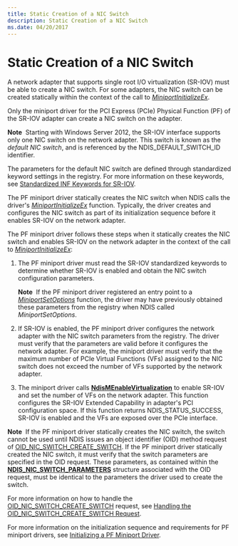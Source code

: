 ```yaml
---
title: Static Creation of a NIC Switch
description: Static Creation of a NIC Switch
ms.date: 04/20/2017
---
```


# Static Creation of a NIC Switch


A network adapter that supports single root I/O virtualization (SR-IOV) must be able to create a NIC switch. For some adapters, the NIC switch can be created statically within the context of the call to [*MiniportInitializeEx*](/windows-hardware/drivers/ddi/ndis/nc-ndis-miniport_initialize).

Only the miniport driver for the PCI Express (PCIe) Physical Function (PF) of the SR-IOV adapter can create a NIC switch on the adapter.

**Note**  Starting with Windows Server 2012, the SR-IOV interface supports only one NIC switch on the network adapter. This switch is known as the *default NIC switch*, and is referenced by the NDIS\_DEFAULT\_SWITCH\_ID identifier.

 

The parameters for the default NIC switch are defined through standardized keyword settings in the registry. For more information on these keywords, see [Standardized INF Keywords for SR-IOV](standardized-inf-keywords-for-sr-iov.md).

The PF miniport driver statically creates the NIC switch when NDIS calls the driver's [*MiniportInitializeEx*](/windows-hardware/drivers/ddi/ndis/nc-ndis-miniport_initialize) function. Typically, the driver creates and configures the NIC switch as part of its initialization sequence before it enables SR-IOV on the network adapter.

The PF miniport driver follows these steps when it statically creates the NIC switch and enables SR-IOV on the network adapter in the context of the call to [*MiniportInitializeEx*](/windows-hardware/drivers/ddi/ndis/nc-ndis-miniport_initialize):

1.  The PF miniport driver must read the SR-IOV standardized keywords to determine whether SR-IOV is enabled and obtain the NIC switch configuration parameters.

    **Note**  If the PF miniport driver registered an entry point to a [*MiniportSetOptions*](/windows-hardware/drivers/ddi/ndis/nc-ndis-set_options) function, the driver may have previously obtained these parameters from the registry when NDIS called *MiniportSetOptions*.

     

2.  If SR-IOV is enabled, the PF miniport driver configures the network adapter with the NIC switch parameters from the registry. The driver must verify that the parameters are valid before it configures the network adapter. For example, the miniport driver must verify that the maximum number of PCIe Virtual Functions (VFs) assigned to the NIC switch does not exceed the number of VFs supported by the network adapter.

3.  The miniport driver calls [**NdisMEnableVirtualization**](/windows-hardware/drivers/ddi/ndis/nf-ndis-ndismenablevirtualization) to enable SR-IOV and set the number of VFs on the network adapter. This function configures the SR-IOV Extended Capability in adapter's PCI configuration space. If this function returns NDIS\_STATUS\_SUCCESS, SR-IOV is enabled and the VFs are exposed over the PCIe interface.

**Note**  If the PF miniport driver statically creates the NIC switch, the switch cannot be used until NDIS issues an object identifier (OID) method request of [OID\_NIC\_SWITCH\_CREATE\_SWITCH](./oid-nic-switch-create-switch.md). If the PF miniport driver statically created the NIC switch, it must verify that the switch parameters are specified in the OID request. These parameters, as contained within the [**NDIS\_NIC\_SWITCH\_PARAMETERS**](/windows-hardware/drivers/ddi/ntddndis/ns-ntddndis-_ndis_nic_switch_parameters) structure associated with the OID request, must be identical to the parameters the driver used to create the switch.

 

For more information on how to handle the [OID\_NIC\_SWITCH\_CREATE\_SWITCH](./oid-nic-switch-create-switch.md) request, see [Handling the OID\_NIC\_SWITCH\_CREATE\_SWITCH Request](handling-the-oid-nic-switch-create-switch-request.md).

For more information on the initialization sequence and requirements for PF miniport drivers, see [Initializing a PF Miniport Driver](initializing-a-pf-miniport-driver.md).

 

